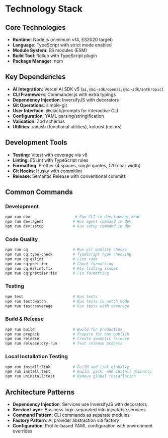 # Technology Stack

## Core Technologies

- **Runtime**: Node.js (minimum v14, ES2020 target)
- **Language**: TypeScript with strict mode enabled
- **Module System**: ES modules (ESM)
- **Build Tool**: Rollup with TypeScript plugin
- **Package Manager**: npm

## Key Dependencies

- **AI Integration**: Vercel AI SDK v5 (`ai`, `@ai-sdk/openai`, `@ai-sdk/anthropic`)
- **CLI Framework**: Commander.js with extra typings
- **Dependency Injection**: InversifyJS with decorators
- **Git Operations**: simple-git
- **User Interface**: @clack/prompts for interactive CLI
- **Configuration**: YAML parsing/stringification
- **Validation**: Zod schemas
- **Utilities**: radash (functional utilities), kolorist (colors)

## Development Tools

- **Testing**: Vitest with coverage via v8
- **Linting**: ESLint with TypeScript rules
- **Formatting**: Prettier (4 spaces, single quotes, 120 char width)
- **Git Hooks**: Husky with commitlint
- **Release**: Semantic Release with conventional commits

## Common Commands

### Development
```bash
npm run dev                    # Run CLI in development mode
npm run dev:agent             # Run agent command in dev
npm run dev:setup             # Run setup command in dev
```

### Code Quality
```bash
npm run cq                    # Run all quality checks
npm run cq:type-check         # TypeScript type checking
npm run cq:eslint             # Lint code
npm run cq:prettier           # Check formatting
npm run cq:eslint:fix         # Fix linting issues
npm run cq:prettier:fix       # Fix formatting
```

### Testing
```bash
npm test                      # Run tests
npm run test:watch            # Run tests in watch mode
npm run test:coverage         # Run tests with coverage
```

### Build & Release
```bash
npm run build                 # Build for production
npm run prepack               # Prepare for npm publish
npm run release               # Create semantic release
npm run release:dry-run       # Test release process
```

### Local Installation Testing
```bash
npm run install:link          # Build and link globally
npm run install:test          # Build, pack, and install globally
npm run uninstall:test        # Remove global installation
```

## Architecture Patterns

- **Dependency Injection**: Services use InversifyJS with decorators
- **Service Layer**: Business logic separated into injectable services
- **Command Pattern**: CLI commands as separate modules
- **Factory Pattern**: AI provider abstraction via factory
- **Configuration**: Profile-based YAML configuration with environment overrides